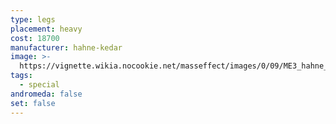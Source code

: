 ```yaml
---
type: legs
placement: heavy
cost: 18700
manufacturer: hahne-kedar
image: >-
  https://vignette.wikia.nocookie.net/masseffect/images/0/09/ME3_hahne_kedar_legs.png/revision/latest/scale-to-width-down/100?cb=20120314172009
tags:
  - special
andromeda: false
set: false
---
```

